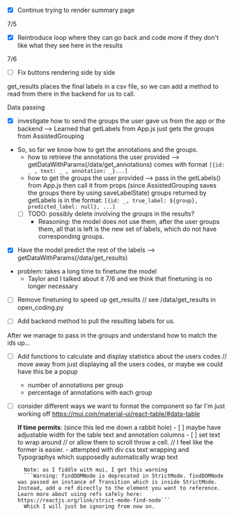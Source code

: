 - [X] Continue trying to render summary page

7/5
- [X] Reintroduce loop where they can go back and code more if they don't like what they see here in the results


7/6
- [ ] Fix buttons rendering side by side


get_results places the final labels in a csv file,
so we can add a method to read from there in the backend 
for us to call.

Data passing

- [X] investigate how to send the groups the user gave us from the app or the backend
--> Learned that getLabels from App.js
    just gets the groups from AssistedGrouping
- So, so far we know how to get the annotations and the groups.
    - how to retrieve the annotations the user provided
    --> getDataWithParams(/data/get_annotations)
    comes with format `[{id: _ , text: _ , annotation: _}...]`
    - how to get the groups the user provided
    --> pass in the getLabels() from App.js then call it from props
    (since AssistedGrouping saves the groups there 
    by using saveLabelState)
        groups returned by getLabels is in the format: 
        `[{id: _, true_label: ${group}, predicted_label: null}, ...]`
    - [ ] TODO: possibly delete involving the groups in the results?
        - Reasoning: the model does not use them,
        after the user groups them, 
        all that is left is the new set of labels, 
        which do not have corresponding groups.
    
- [X] Have the model predict the rest of the labels 
--> getDataWithParams(/data/get_results)
- problem: takes a long time to finetune the model
    - Taylor and I talked about it 7/6 and we think 
    that finetuning is no longer necessary
    
- [ ] Remove finetuning to speed up get_results
    // see /data/get_results in open_coding.py 

- [ ] Add backend method to pull the resulting labels for us.


After we manage to pass in the groups and understand how to match the ids up...
- [ ] Add functions to calculate and display statistics about the users codes
    // move away from just displaying all the users codes, or maybe we could have this be a popup
    - number of annotations per group
    - percentage of annotations with each group

- [ ] consider different ways we want to format the component
    so far I'm just working off https://mui.com/material-ui/react-table/#data-table

    **If time permits**: (since this led me down a rabbit hole)
        - [ ] maybe have adjustable width for the table text and annotation columns
        - [ ] set text to wrap around 
        // or allow them to scroll throw a cell.
        // I feel like the former is easier.
        - attempted with div css text wrapping and Typographys which supposedly automatically wrap text

        Note: as I fiddle with mui, I get this warning
        ```Warning: findDOMNode is deprecated in StrictMode. findDOMNode was passed an instance of Transition which is inside StrictMode. Instead, add a ref directly to the element you want to reference. Learn more about using refs safely here: https://reactjs.org/link/strict-mode-find-node```
        Which I will just be ignoring from now on.


